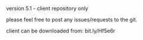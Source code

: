 version 5.1 - client repository only

please feel free to post any issues/requests to the git.

client can be downloaded from: bit.ly/Hf5e6r
